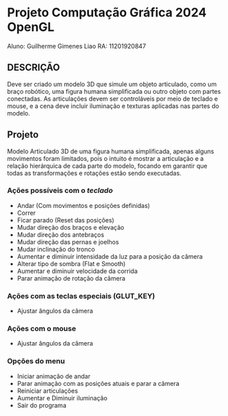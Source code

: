 # Projeto Computação Gráfica 2024 OpenGL

Aluno: Guilherme Gimenes Liao
RA: 11201920847

## DESCRIÇÃO

Deve ser criado um modelo 3D que simule um objeto articulado, como um braço robótico, uma figura humana simplificada ou outro objeto com partes conectadas. As articulações devem ser controláveis por meio de teclado e mouse, e a cena deve incluir iluminação e texturas aplicadas nas partes do modelo.


## Projeto

Modelo Articulado 3D de uma figura humana simplificada, apenas alguns movimentos foram limitados, pois o intuito é mostrar a articulação e a relação hierárquica de cada parte do modelo, focando em garantir que todas as transformações e rotações estão sendo executadas.

### Ações possíveis com o ***teclado***
  - Andar (Com movimentos e posições definidas)
  - Correr
  - Ficar parado (Reset das posições)
  - Mudar direção dos braços e elevação
  - Mudar direção dos antebraços
  - Mudar direção das pernas e joelhos
  - Mudar inclinação do tronco
  - Aumentar e diminuir intensidade da luz para a posição da câmera
  - Alterar tipo de sombra (Flat e Smooth)
  - Aumentar e diminuir velocidade da corrida
  - Parar animação de rotação da câmera

### Ações com as teclas especiais (GLUT_KEY)
  - Ajustar ângulos da câmera

### Ações com o mouse
  - Ajustar ângulos da câmera

### Opções do menu
  - Iniciar animação de andar
  - Parar animação com as posições atuais e parar a câmera
  - Reiniciar articulações
  - Aumentar e Diminuir iluminação
  - Sair do programa
